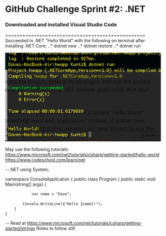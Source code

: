 # GitHub Challenge Sprint #2: .NET

### Downloaded and installed Visual Studio Code
=================================================
Succeeded in .NET "Hello World" with the following on terminal after installing .NET Core:
..* dotnet new
..* dotnet restore
..* dotnet run

![alt text](https://github.com/dkuntz811/githubchallenge_sprint2/blob/master/Screen%20Shot%202016-09-29%20at%207.23.31%20PM.png)

May use the following tutorials: 
https://www.microsoft.com/net/tutorials/csharp/getting-started/hello-world
https://www.codeschool.com/learn/net


--.NET
using System;

namespace ConsoleApplication
{
    public class Program
    {
        public static void Main(string[] args)
        {
            
                var name = "Dave";

            Console.WriteLine($"Hello {name}!");
        }
    }

--
Read at https://www.microsoft.com/net/tutorials/csharp/getting-started/strings Notes to follow still    


